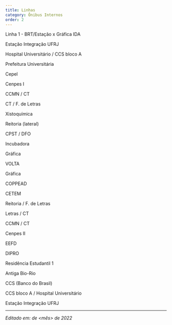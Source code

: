 ```yaml
---
title: Linhas 
category: Ônibus Internos
order: 2
---
```


<p>Linha 1 - BRT/Estação x Gráfica
IDA

Estação Integração UFRJ

Hospital Universitário / CCS bloco A

Prefeitura Universitária

Cepel

Cenpes I

CCMN / CT

CT / F. de Letras

Xistoquímica

Reitoria (lateral)

CPST / DFO

Incubadora

Gráfica

 

VOLTA

Gráfica

COPPEAD

CETEM

Reitoria / F. de Letras

Letras / CT

CCMN / CT

Cenpes II

EEFD

DIPRO

Residência Estudantil 1

Antiga Bio-Rio

CCS (Banco do Brasil)

CCS bloco A / Hospital Universitário

Estação Integração UFRJ</p>
<a href= "https://appassets.mvtdev.com/map/131/l/322/67224889/5969918.webp">
  </a>

<p></p>

<a href= "https://appassets.mvtdev.com/map/131/l/322/67224890/5969923.webp">
  </a>


<p></p>

<a href= "https://appassets.mvtdev.com/map/131/l/322/67224891/5969926.webp">
  </a>

<p></p>

<a href= "https://appassets.mvtdev.com/map/131/l/322/95550830/6449514.webp">
  </a>



---

*Editado em: <dia> de <mês> de 2022*
